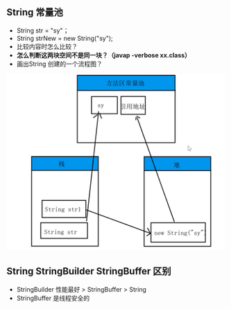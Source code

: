 ## String 常量池

- String str = "sy"；
- String strNew = new String("sy");
- 比较内容时怎么比较？
- **怎么判断这两块空间不是同一块？（javap -verbose xx.class）**
- 画出String 创建的一个流程图？

<img src="./assets/image-20240922121933007.png" alt="image-20240922121933007" style="zoom: 50%;" />

## String StringBuilder StringBuffer 区别

- StringBuilder 性能最好 > StringBuffer > String
- StringBuffer  是线程安全的 